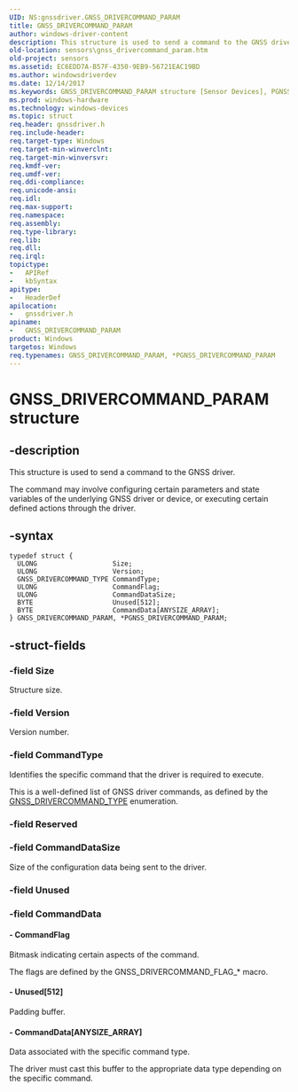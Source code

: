```yaml
---
UID: NS:gnssdriver.GNSS_DRIVERCOMMAND_PARAM
title: GNSS_DRIVERCOMMAND_PARAM
author: windows-driver-content
description: This structure is used to send a command to the GNSS driver.
old-location: sensors\gnss_drivercommand_param.htm
old-project: sensors
ms.assetid: EC6EDD7A-B57F-4350-9EB9-56721EAC19BD
ms.author: windowsdriverdev
ms.date: 12/14/2017
ms.keywords: GNSS_DRIVERCOMMAND_PARAM structure [Sensor Devices], PGNSS_DRIVERCOMMAND_PARAM structure pointer [Sensor Devices], sensors.gnss_drivercommand_param, gnssdriver/PGNSS_DRIVERCOMMAND_PARAM, gnssdriver/GNSS_DRIVERCOMMAND_PARAM, GNSS_DRIVERCOMMAND_PARAM, PGNSS_DRIVERCOMMAND_PARAM, *PGNSS_DRIVERCOMMAND_PARAM
ms.prod: windows-hardware
ms.technology: windows-devices
ms.topic: struct
req.header: gnssdriver.h
req.include-header: 
req.target-type: Windows
req.target-min-winverclnt: 
req.target-min-winversvr: 
req.kmdf-ver: 
req.umdf-ver: 
req.ddi-compliance: 
req.unicode-ansi: 
req.idl: 
req.max-support: 
req.namespace: 
req.assembly: 
req.type-library: 
req.lib: 
req.dll: 
req.irql: 
topictype:
-	APIRef
-	kbSyntax
apitype:
-	HeaderDef
apilocation:
-	gnssdriver.h
apiname:
-	GNSS_DRIVERCOMMAND_PARAM
product: Windows
targetos: Windows
req.typenames: GNSS_DRIVERCOMMAND_PARAM, *PGNSS_DRIVERCOMMAND_PARAM
---
```


# GNSS_DRIVERCOMMAND_PARAM structure


## -description


This structure is used to send a command to the GNSS driver.

The command may involve configuring certain parameters and state variables of the underlying GNSS driver or device, or executing certain defined actions through the driver.


## -syntax


````
typedef struct {
  ULONG                   Size;
  ULONG                   Version;
  GNSS_DRIVERCOMMAND_TYPE CommandType;
  ULONG                   CommandFlag;
  ULONG                   CommandDataSize;
  BYTE                    Unused[512];
  BYTE                    CommandData[ANYSIZE_ARRAY];
} GNSS_DRIVERCOMMAND_PARAM, *PGNSS_DRIVERCOMMAND_PARAM;
````


## -struct-fields




### -field Size

Structure size.


### -field Version

Version number.


### -field CommandType

Identifies the specific command that the driver is required to execute.

This is a well-defined list of GNSS driver commands, as defined by the <a href="..\gnssdriver\ne-gnssdriver-gnss_drivercommand_type.md">GNSS_DRIVERCOMMAND_TYPE</a> enumeration.


### -field Reserved

 


### -field CommandDataSize

Size of the configuration data being sent to the driver.


### -field Unused

 


### -field CommandData

 



#### - CommandFlag

Bitmask indicating certain aspects of the command.

The flags are defined by the GNSS_DRIVERCOMMAND_FLAG_* macro.


#### - Unused[512]

Padding buffer.


#### - CommandData[ANYSIZE_ARRAY]

Data associated with the specific command type.

The driver must cast this buffer to the appropriate data type depending on the specific command.

